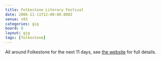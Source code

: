 ```yaml
---
title: Folkestone Literary Festival
date: 2006-11-11T12:00:00.000Z
venue: v93
categories: gig
board: 8
layout: gig
tags: [folkestone]
---
```

All around Folkestone for the next 11 days, see <a href="http://www.folkestonelitfest.co.uk">the website</a> for full details.